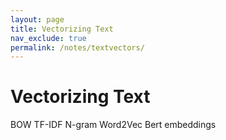 ```yaml
---
layout: page
title: Vectorizing Text
nav_exclude: true
permalink: /notes/textvectors/
---
```


# Vectorizing Text

BOW
TF-IDF
N-gram
Word2Vec
Bert embeddings
